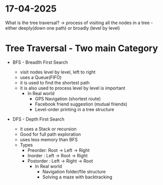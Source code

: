 # 17-04-2025

What is the tree traversal?
-> process of visiting all the nodes in a tree - either deeply(down one path) or broadly (level by level)

# Tree Traversal - Two main Category

- BFS - Breadth First Search

  - visit nodes level by level, left to right
  - uses a Queue(FIFO)
  - it is used to find the shortest path
  - it is also used to process level by level is important
    - In Real world
      - GPS Navigation (shortest route)
      - Facebook friend suggestion (mutual friends)
      - Level-order printing in a tree structure

- DFS - Depth First Search
  - it uses a Stack or recursion
  - Good for full path exploration
  - uses less memory than BFS
  - Types
    - Preorder: Root -> Left -> Right
    - Inorder : Left -> Root -> Right
    - Postorder : Left -> Right -> Root
      - In Real world
        - Navigation folder/file structure
        - Solving a maze with backtracking
